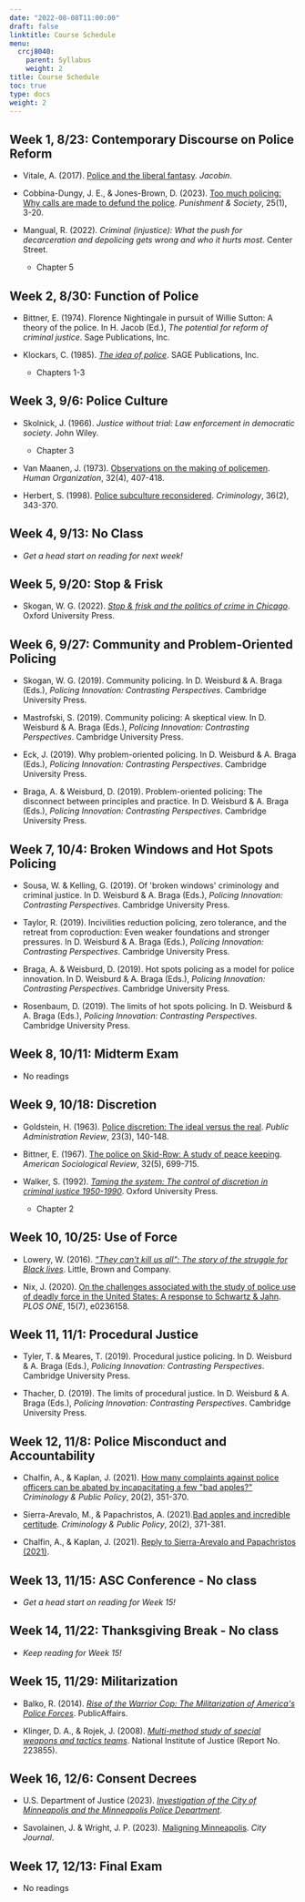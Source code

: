 ```yaml
---
date: "2022-08-08T11:00:00"
draft: false
linktitle: Course Schedule
menu:
  crcj8040:
    parent: Syllabus
    weight: 2
title: Course Schedule
toc: true
type: docs
weight: 2
---
```


## Week 1, 8/23: Contemporary Discourse on Police Reform

* Vitale, A. (2017). [Police and the liberal fantasy](https://jacobin.com/2017/10/police-reform-prisons-racism-vitale). *Jacobin*. 

* Cobbina-Dungy, J. E., & Jones-Brown, D. (2023). [Too much policing: Why calls are made to defund the police](https://doi.org/10.1177/14624745211045652). *Punishment & Society*, 25(1), 3-20.

* Mangual, R. (2022). *Criminal (injustice): What the push for decarceration and depolicing gets wrong and who it hurts most.* Center Street.

  + Chapter 5

## Week 2, 8/30: Function of Police

* Bittner, E. (1974). Florence Nightingale in pursuit of Willie Sutton: A theory of the police. In H. Jacob (Ed.), *The potential for reform of criminal justice*. Sage Publications, Inc.
  
* Klockars, C. (1985). [*The idea of police*](https://www.ojp.gov/ncjrs/virtual-library/abstracts/idea-police). SAGE Publications, Inc.

  + Chapters 1-3

## Week 3, 9/6: Police Culture

* Skolnick, J. (1966). *Justice without trial: Law enforcement in democratic society*. John Wiley.

  + Chapter 3 
  
* Van Maanen, J. (1973). [Observations on the making of policemen](https://www.jstor.org/stable/44127631). *Human Organization*, 32(4), 407-418.

* Herbert, S. (1998). [Police subculture reconsidered](https://doi.org/10.1111/j.1745-9125.1998.tb01251.x). *Criminology*, 36(2), 343-370.

## Week 4, 9/13: No Class

* *Get a head start on reading for next week!*

## Week 5, 9/20: Stop & Frisk

* Skogan, W. G. (2022). [*Stop & frisk and the politics of crime in Chicago*](https://global.oup.com/academic/product/stop-and-frisk-and-the-politics-of-crime-in-chicago-9780197675069?lang=en&cc=us). Oxford University Press.
  
## Week 6, 9/27: Community and Problem-Oriented Policing

* Skogan, W. G. (2019). Community policing. In D. Weisburd & A. Braga (Eds.), *Policing Innovation: Contrasting Perspectives*. Cambridge University Press.

* Mastrofski, S. (2019). Community policing: A skeptical view. In D. Weisburd & A. Braga (Eds.), *Policing Innovation: Contrasting Perspectives*. Cambridge University Press.

* Eck, J. (2019). Why problem-oriented policing. In D. Weisburd & A. Braga (Eds.), *Policing Innovation: Contrasting Perspectives*. Cambridge University Press.

* Braga, A. & Weisburd, D. (2019). Problem-oriented policing: The disconnect between principles and practice. In D. Weisburd & A. Braga (Eds.), *Policing Innovation: Contrasting Perspectives*. Cambridge University Press.

## Week 7, 10/4: Broken Windows and Hot Spots Policing

* Sousa, W. & Kelling, G. (2019). Of 'broken windows' criminology and criminal justice. In D. Weisburd & A. Braga (Eds.), *Policing Innovation: Contrasting Perspectives*. Cambridge University Press.

* Taylor, R. (2019). Incivilities reduction policing, zero tolerance, and the retreat from coproduction: Even weaker foundations and stronger pressures. In D. Weisburd & A. Braga (Eds.), *Policing Innovation: Contrasting Perspectives*. Cambridge University Press.

* Braga, A. & Weisburd, D. (2019). Hot spots policing as a model for police innovation. In D. Weisburd & A. Braga (Eds.), *Policing Innovation: Contrasting Perspectives*. Cambridge University Press.

* Rosenbaum, D. (2019). The limits of hot spots policing. In D. Weisburd & A. Braga (Eds.), *Policing Innovation: Contrasting Perspectives*. Cambridge University Press.

## Week 8, 10/11: Midterm Exam

* No readings

## Week 9, 10/18: Discretion

* Goldstein, H. (1963). [Police discretion: The ideal versus the real](https://www.jstor.org/stable/973838). *Public Administration Review*, 23(3), 140-148.

* Bittner, E. (1967). [The police on Skid-Row: A study of peace keeping](http://www.jstor.org/stable/2092019). *American Sociological Review*, 32(5), 699-715.

* Walker, S. (1992). [*Taming the system: The control of discretion in criminal justice 1950-1990*](https://www.ojp.gov/ncjrs/virtual-library/abstracts/taming-system-control-discretion-criminal-justice-1950-1990). Oxford University Press. 

  + Chapter 2

## Week 10, 10/25: Use of Force

* Lowery, W. (2016). [*"They can't kill us all": The story of the struggle for Black lives*](https://www.hachettebookgroup.com/titles/wesley-lowery/they-cant-kill-us-all/9780316312493/). Little, Brown and Company.

* Nix, J. (2020). [On the challenges associated with the study of police use of deadly force in the United States: A response to Schwartz & Jahn](https://journals.plos.org/plosone/article?id=10.1371/journal.pone.0236158). *PLOS ONE*, 15(7), e0236158.

## Week 11, 11/1: Procedural Justice

* Tyler, T. & Meares, T. (2019). Procedural justice policing. In D. Weisburd & A. Braga (Eds.), *Policing Innovation: Contrasting Perspectives*. Cambridge University Press.

* Thacher, D. (2019). The limits of procedural justice. In D. Weisburd & A. Braga (Eds.), *Policing Innovation: Contrasting Perspectives*. Cambridge University Press.

## Week 12, 11/8: Police Misconduct and Accountability

* Chalfin, A., & Kaplan, J. (2021). [How many complaints against police officers can be abated by incapacitating a few "bad apples?"](https://doi.org/10.1111/1745-9133.12542) *Criminology & Public Policy*, 20(2), 351-370.

* Sierra-Arevalo, M., & Papachristos, A. (2021).[Bad apples and incredible certitude](https://doi.org/10.1111/1745-9133.12545). *Criminology & Public Policy*, 20(2), 371-381.

* Chalfin, A., & Kaplan, J. (2021). [Reply to Sierra-Arevalo and Papachristos (2021)](https://crimedatatool.com/documents/police_complaints_reply.pdf).

## Week 13, 11/15: ASC Conference - No class

* *Get a head start on reading for Week 15!*

## Week 14, 11/22: Thanksgiving Break - No class

* *Keep reading for Week 15!*

## Week 15, 11/29: Militarization

* Balko, R. (2014). [*Rise of the Warrior Cop: The Militarization of America's Police Forces*](https://www.hachettebookgroup.com/titles/radley-balko/rise-of-the-warrior-cop/9781541774537/?lens=publicaffairs). PublicAffairs.

* Klinger, D. A., & Rojek, J. (2008). [*Multi-method study of special weapons and tactics teams*](https://www.ojp.gov/pdffiles1/nij/grants/223855.pdf). National Institute of Justice (Report No. 223855).

## Week 16, 12/6: Consent Decrees

* U.S. Department of Justice (2023). [*Investigation of the City of Minneapolis and the Minneapolis Police Department*](https://www.justice.gov/opa/press-release/file/1587661/download).

* Savolainen, J. & Wright, J. P. (2023). [Maligning Minneapolis](https://www.city-journal.org/article/biden-doj-claims-minneapolis-police-discriminate-but-ignores-crime-disparities). *City Journal*. 

## Week 17, 12/13: Final Exam

* No readings